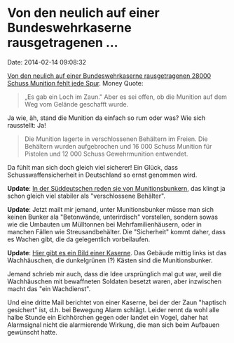 Von den neulich auf einer Bundeswehrkaserne rausgetragenen \...
===============================================================

Date: 2014-02-14 09:08:32

[Von den neulich auf einer Bundeswehrkaserne rausgetragenen 28000 Schuss
Munition fehlt jede
Spur](http://www.kreiszeitung.de/lokales/rotenburg/rotenburg/seedorf-nach-diebstahl-bundeswehrmunition-keine-hinweise-taeter-3362222.html).
Money Quote:

> „Es gab ein Loch im Zaun." Aber es sei offen, ob die Munition auf dem
> Weg vom Gelände geschafft wurde.

Ja wie, äh, stand die Munition da einfach so rum oder was? Wie sich
rausstellt: Ja!

> Die Munition lagerte in verschlossenen Behältern im Freien. Die
> Behältern wurden aufgebrochen und 16 000 Schuss Munition für Pistolen
> und 12 000 Schuss Gewehrmunition entwendet.

Da fühlt man sich doch gleich viel sicherer! Ein Glück, dass
Schusswaffensicherheit in Deutschland so ernst genommen wird.

**Update**: [In der Süddeutschen reden sie von
Munitionsbunkern](http://www.sueddeutsche.de/politik/munitionsraub-in-niedersachsen-zaun-kaputt-patronen-weg-1.1882799),
das klingt ja schon gleich viel stabiler als \"verschlossene Behälter\".

**Update**: Jetzt mailt mir jemand, unter Munitionsbunker müsse man sich
keinen Bunker ala \"Betonwände, unterirdisch\" vorstellen, sondern sowas
wie die Umbauten um Mülltonnen bei Mehrfamilienhäusern, oder in manchen
Fällen wie Streusandbehälter. Die \"Sicherheit\" kommt daher, dass es
Wachen gibt, die da gelegentlich vorbeilaufen.

**Update**: [Hier gibt es ein Bild einer
Kaserne](http://i.imgur.com/N9QtCHY.png). Das Gebäude mittig links ist
das Wachhäuschen, die dunkelgrünen (?) Kästen sind die Munitionsbunker.

Jemand schrieb mir auch, dass die Idee ursprünglich mal gut war, weil
die Wachhäuschen mit bewaffneten Soldaten besetzt waren, aber inzwischen
macht das \"ein Wachdienst\".

Und eine dritte Mail berichtet von einer Kaserne, bei der der Zaun
\"haptisch gesichert\" ist, d.h. bei Bewegung Alarm schlägt. Leider
rennt da wohl alle halbe Stunde ein Eichhörchen gegen oder landet ein
Vogel, daher hat Alarmsignal nicht die alarmierende Wirkung, die man
sich beim Aufbauen gewünscht hatte.
